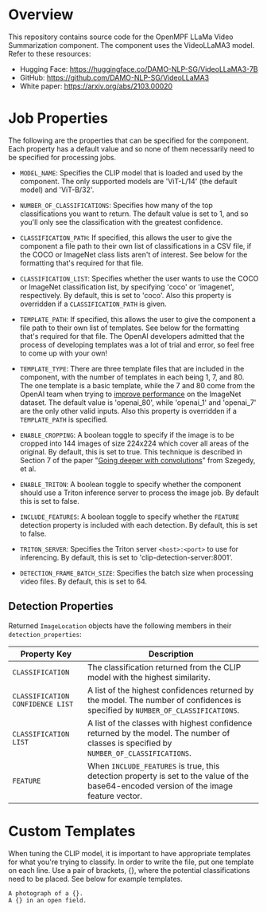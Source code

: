 # Overview

This repository contains source code for the OpenMPF LLaMa Video Summarization component. The component uses the VideoLLaMA3 model. Refer to these resources:
- Hugging Face: https://huggingface.co/DAMO-NLP-SG/VideoLLaMA3-7B
- GitHub: https://github.com/DAMO-NLP-SG/VideoLLaMA3
- White paper: https://arxiv.org/abs/2103.00020

# Job Properties

The following are the properties that can be specified for the component. Each property has a default value and so none of them necessarily need to be specified for processing jobs.

- `MODEL_NAME`: Specifies the CLIP model that is loaded and used by the component. The only supported models are 'ViT-L/14' (the default model) and 'ViT-B/32'.

- `NUMBER_OF_CLASSIFICATIONS`: Specifies how many of the top classifications you want to return. The default value is set to 1, and so you'll only see the classification with the greatest confidence.

- `CLASSIFICATION_PATH`: If specified, this allows the user to give the component a file path to their own list of classifications in a CSV file, if the COCO or ImageNet class lists aren't of interest. See below for the formatting that's required for that file.

- `CLASSIFICATION_LIST`: Specifies whether the user wants to use the COCO or ImageNet classification list, by specifying 'coco' or 'imagenet', respectively. By default, this is set to 'coco'. Also this property is overridden if a `CLASSIFICATION_PATH` is given.

- `TEMPLATE_PATH`: If specified, this allows the user to give the component a file path to their own list of templates. See below for the formatting that's required for that file. The OpenAI developers admitted that the process of developing templates was a lot of trial and error, so feel free to come up with your own!

- `TEMPLATE_TYPE`: There are three template files that are included in the component, with the number of templates in each being 1, 7, and 80. The one template is a basic template, while the 7 and 80 come from the OpenAI team when trying to [improve performance](https://github.com/openai/CLIP/blob/main/notebooks/Prompt_Engineering_for_ImageNet.ipynb) on the ImageNet dataset. The default value is 'openai_80', while 'openai_1' and 'openai_7' are the only other valid inputs. Also this property is overridden if a `TEMPLATE_PATH` is specified.

- `ENABLE_CROPPING`: A boolean toggle to specify if the image is to be cropped into 144 images of size 224x224 which cover all areas of the original. By default, this is set to true. This technique is described in Section 7 of the paper "[Going deeper with convolutions](https://arxiv.org/abs/1409.4842)" from Szegedy, et al. 

- `ENABLE_TRITON`: A boolean toggle to specify whether the component should use a Triton inference server to process the image job. By default this is set to false.

- `INCLUDE_FEATURES`: A boolean toggle to specify whether the `FEATURE` detection property is included with each detection. By default, this is set to false.

- `TRITON_SERVER`: Specifies the Triton server `<host>:<port>` to use for inferencing. By default, this is set to 'clip-detection-server:8001'.

- `DETECTION_FRAME_BATCH_SIZE`: Specifies the batch size when processing video files. By default, this is set to 64.

## Detection Properties

Returned `ImageLocation` objects have the following members in their `detection_properties`:

| Property Key                     | Description 
|----------------------------------|----------------------------------------------------------------------------------------------------------------------------------------
| `CLASSIFICATION`                 | The classification returned from the CLIP model with the highest similarity.
| `CLASSIFICATION CONFIDENCE LIST` | A list of the highest confidences returned by the model. The number of confidences is specified by `NUMBER_OF_CLASSIFICATIONS`.
| `CLASSIFICATION LIST`            | A list of the classes with highest confidence returned by the model. The number of classes is specified by `NUMBER_OF_CLASSIFICATIONS`.
| `FEATURE`                        | When `INCLUDE_FEATURES` is true, this detection property is set to the value of the base64-encoded version of the image feature vector.

# Custom Templates

When tuning the CLIP model, it is important to have appropriate templates for what you're trying to classify. In order to write the file, put one template on each line. Use a pair of brackets, {}, where the potential classifications need to be placed. See below for example templates.
```
A photograph of a {}.
A {} in an open field.
```

